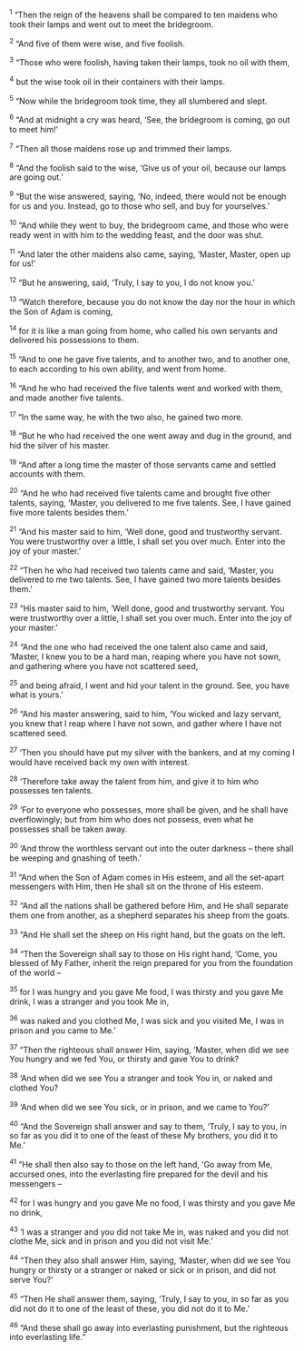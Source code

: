 <sup>1</sup> “Then the reign of the heavens shall be compared to ten maidens who took their lamps and went out to meet the bridegroom.

<sup>2</sup> “And five of them were wise, and five foolish.

<sup>3</sup> “Those who were foolish, having taken their lamps, took no oil with them,

<sup>4</sup> but the wise took oil in their containers with their lamps.

<sup>5</sup> “Now while the bridegroom took time, they all slumbered and slept.

<sup>6</sup> “And at midnight a cry was heard, ‘See, the bridegroom is coming, go out to meet him!’

<sup>7</sup> “Then all those maidens rose up and trimmed their lamps.

<sup>8</sup> “And the foolish said to the wise, ‘Give us of your oil, because our lamps are going out.’

<sup>9</sup> “But the wise answered, saying, ‘No, indeed, there would not be enough for us and you. Instead, go to those who sell, and buy for yourselves.’

<sup>10</sup> “And while they went to buy, the bridegroom came, and those who were ready went in with him to the wedding feast, and the door was shut.

<sup>11</sup> “And later the other maidens also came, saying, ‘Master, Master, open up for us!’

<sup>12</sup> “But he answering, said, ‘Truly, I say to you, I do not know you.’

<sup>13</sup> “Watch therefore, because you do not know the day nor the hour in which the Son of Aḏam is coming,

<sup>14</sup> for it is like a man going from home, who called his own servants and delivered his possessions to them.

<sup>15</sup> “And to one he gave five talents, and to another two, and to another one, to each according to his own ability, and went from home.

<sup>16</sup> “And he who had received the five talents went and worked with them, and made another five talents.

<sup>17</sup> “In the same way, he with the two also, he gained two more.

<sup>18</sup> “But he who had received the one went away and dug in the ground, and hid the silver of his master.

<sup>19</sup> “And after a long time the master of those servants came and settled accounts with them.

<sup>20</sup> “And he who had received five talents came and brought five other talents, saying, ‘Master, you delivered to me five talents. See, I have gained five more talents besides them.’

<sup>21</sup> “And his master said to him, ‘Well done, good and trustworthy servant. You were trustworthy over a little, I shall set you over much. Enter into the joy of your master.’

<sup>22</sup> “Then he who had received two talents came and said, ‘Master, you delivered to me two talents. See, I have gained two more talents besides them.’

<sup>23</sup> “His master said to him, ‘Well done, good and trustworthy servant. You were trustworthy over a little, I shall set you over much. Enter into the joy of your master.’

<sup>24</sup> “And the one who had received the one talent also came and said, ‘Master, I knew you to be a hard man, reaping where you have not sown, and gathering where you have not scattered seed,

<sup>25</sup> and being afraid, I went and hid your talent in the ground. See, you have what is yours.’

<sup>26</sup> “And his master answering, said to him, ‘You wicked and lazy servant, you knew that I reap where I have not sown, and gather where I have not scattered seed.

<sup>27</sup> ‘Then you should have put my silver with the bankers, and at my coming I would have received back my own with interest.

<sup>28</sup> ‘Therefore take away the talent from him, and give it to him who possesses ten talents.

<sup>29</sup> ‘For to everyone who possesses, more shall be given, and he shall have overflowingly; but from him who does not possess, even what he possesses shall be taken away.

<sup>30</sup> ‘And throw the worthless servant out into the outer darkness – there shall be weeping and gnashing of teeth.’

<sup>31</sup> “And when the Son of Aḏam comes in His esteem, and all the set-apart messengers with Him, then He shall sit on the throne of His esteem.

<sup>32</sup> “And all the nations shall be gathered before Him, and He shall separate them one from another, as a shepherd separates his sheep from the goats.

<sup>33</sup> “And He shall set the sheep on His right hand, but the goats on the left.

<sup>34</sup> “Then the Sovereign shall say to those on His right hand, ‘Come, you blessed of My Father, inherit the reign prepared for you from the foundation of the world –

<sup>35</sup> for I was hungry and you gave Me food, I was thirsty and you gave Me drink, I was a stranger and you took Me in,

<sup>36</sup> was naked and you clothed Me, I was sick and you visited Me, I was in prison and you came to Me.’

<sup>37</sup> “Then the righteous shall answer Him, saying, ‘Master, when did we see You hungry and we fed You, or thirsty and gave You to drink?

<sup>38</sup> ‘And when did we see You a stranger and took You in, or naked and clothed You?

<sup>39</sup> ‘And when did we see You sick, or in prison, and we came to You?’

<sup>40</sup> “And the Sovereign shall answer and say to them, ‘Truly, I say to you, in so far as you did it to one of the least of these My brothers, you did it to Me.’

<sup>41</sup> “He shall then also say to those on the left hand, ‘Go away from Me, accursed ones, into the everlasting fire prepared for the devil and his messengers –

<sup>42</sup> for I was hungry and you gave Me no food, I was thirsty and you gave Me no drink,

<sup>43</sup> ‘I was a stranger and you did not take Me in, was naked and you did not clothe Me, sick and in prison and you did not visit Me.’

<sup>44</sup> “Then they also shall answer Him, saying, ‘Master, when did we see You hungry or thirsty or a stranger or naked or sick or in prison, and did not serve You?’

<sup>45</sup> “Then He shall answer them, saying, ‘Truly, I say to you, in so far as you did not do it to one of the least of these, you did not do it to Me.’

<sup>46</sup> “And these shall go away into everlasting punishment, but the righteous into everlasting life.”

